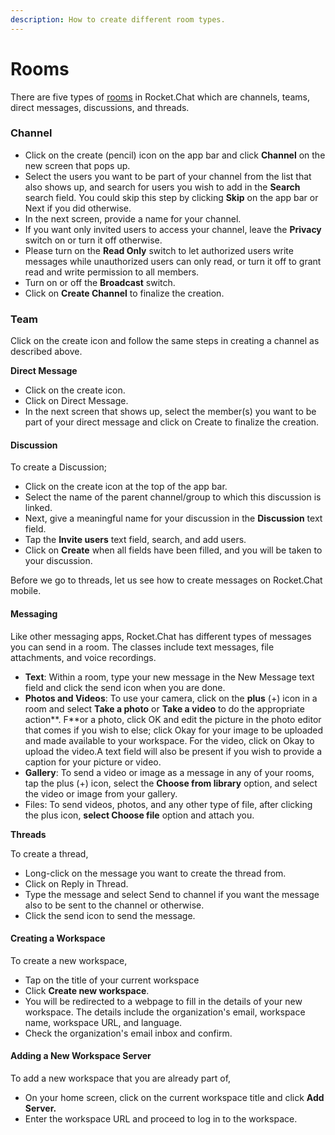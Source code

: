 ```yaml
---
description: How to create different room types.
---
```


# Rooms

There are five types of [rooms](../user-guides/rooms/) in Rocket.Chat which are channels, teams, direct messages, discussions, and threads.

### Channel

* Click on the create (pencil) icon on the app bar and click **Channel** on the new screen that pops up.
* Select the users you want to be part of your channel from the list that also shows up, and search for users you wish to add in the **Search** search field. You could skip this step by clicking **Skip** on the app bar or Next if you did otherwise.
* In the next screen, provide a name for your channel.
* If you want only invited users to access your channel, leave the **Privacy** switch on or turn it off otherwise.
* Please turn on the **Read Only** switch to let authorized users write messages while unauthorized users can only read, or turn it off to grant read and write permission to all members.
* Turn on or off the **Broadcast** switch.
* Click on **Create Channel** to finalize the creation.

### Team

Click on the create icon and follow the same steps in creating a channel as described above.

**Direct Message**

* Click on the create icon.
* Click on Direct Message.
* In the next screen that shows up, select the member(s) you want to be part of your direct message and click on Create to finalize the creation.&#x20;

#### Discussion

To create a Discussion;

* Click on the create icon at the top of the app bar.
* Select the name of the parent channel/group to which this discussion is linked.
* Next, give a meaningful name for your discussion in the **Discussion** text field.
* Tap the **Invite users** text field, search, and add users.
* Click on **Create** when all fields have been filled, and you will be taken to your discussion.

Before we go to threads, let us see how to create messages on Rocket.Chat mobile.

#### Messaging

Like other messaging apps, Rocket.Chat has different types of messages you can send in a room. The classes include text messages, file attachments, and voice recordings.

* **Text**: Within a room, type your new message in the New Message text field and click the send icon when you are done.
* **Photos and Videos**: To use your camera, click on the **plus** (+) icon in a room and select **Take a photo** or **Take a video** to do the appropriate action**. F**or a photo, click OK and edit the picture in the photo editor that comes if you wish to else; click Okay for your image to be uploaded and made available to your workspace. For the video, click on Okay to upload the video.A text field will also be present if you wish to provide a caption for your picture or video.
* **Gallery**: To send a video or image as a message in any of your rooms, tap the plus (+) icon, select the **Choose from library** option, and select the video or image from your gallery.
* Files: To send videos, photos, and any other type of file, after clicking the plus icon, **select Choose file** option and attach you.

**Threads**

To create a thread,

* &#x20;Long-click on the message you want to create the thread from.
* &#x20;Click on Reply in Thread.
* Type the message and select Send to channel if you want the message also to be sent to the channel or otherwise.
* Click the send icon to send the message.

#### Creating a Workspace

To create a new workspace,

* Tap on the title  of your current workspace
* Click **Create new workspace**.
* You will be redirected to a webpage to fill in the details of your new workspace. The details include the organization's email, workspace name, workspace URL, and language.
* Check the organization's email inbox and confirm.

#### Adding a New Workspace Server

To add a new workspace that you are already part of,

* On your home screen, click on the current workspace title and click **Add Server.**
* Enter the workspace URL and proceed to log in to the workspace.
